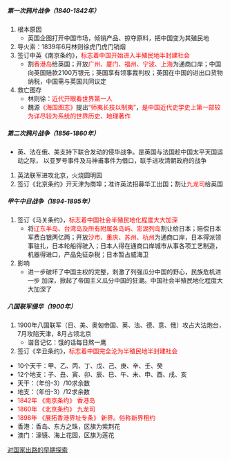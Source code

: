 ##### 第一次鸦片战争（1840-1842年）

1. 根本原因
   - 英国企图打开中国市场，倾销产品、掠夺原料，把中国变为其殖民地
2. 导火索：1839年6月林则徐虎门虎门销烟
3. 签订中英《南京条约》，<font color=red>标志着中国开始进入半殖民地半封建社会</font>
   - 割<font color=red>香港岛</font>给英国；开放<font color=red>广州、厦门、福州、宁波、上海</font>为通商口岸；中国向英国赔款2100万银元；英国享有领事裁判权；英国在中国的进出口货物纳税，中国需与英国共同议定
4. 救亡图存
   - 林则徐：<font color=red>近代开眼看世界第一人</font>
   - 魏源<font color=red>《海国图志》</font>提出<font color=red>“师夷长技以制夷”</font>，<font color=red>是中国近代史学史上第一部较为详尽较为系统的世界历史、地理著作</font>

##### 第二次鸦片战争（1856-1860年）

- 英、法在俄、美支持下联合发动的侵华战争。是英国与法国趁中国太平天国运动之际， 以亚罗号事件及马神甫事件为借口，联手进攻清朝政府的战争
1. 英法联军进攻北京，火烧圆明园
2. 签订《北京条约》开天津为商埠；准许英法招募华工出国；割让<font color=red>九龙司</font>给英国

##### 甲午中日战争（1894-1895年）

1. 签订《马关条约》，<font color=red>标志着中国社会半殖民地化程度大大加深</font>
   - 将<font color=red>辽东半岛、台湾岛及所有附属各岛屿、澎湖列岛</font>割让给日本；赔偿日本军费白银两亿两；开放<font color=red>沙市、重庆、苏州、杭州</font>为通商口岸，日本得派领事驻扎，日本轮船得驶入；日本人得在通商口岸城市从事各项工艺制造，机器得进口，产品免征杂税；日本暂占威海卫
2. 影响
   - 进一步破坏了中国主权的完整，刺激了列强瓜分中国的野心，民族危机进一步 加深，掀起了帝国主义瓜分中国的狂潮。中国社会半殖民地化程度大大加深了

##### 八国联军侵华（1900年）

1. 1900年八国联军（日、美、奥匈帝国、英、法、德、意、俄）攻占大沽炮台，7月攻陷天津，8月占领北京
   - 谐音记忆：饿的话每日熬一鹰
2. 签订《辛丑条约》，<font color=red>标志着中国完全沦为半殖民地半封建社会</font>
- 10个天干：甲、乙、丙、丁、戊、己、庚、辛、壬、癸
- 12个地支：子、丑、寅、卯、辰、巳、午、未、申、酉、戌、亥
- 天干：（年份-3）/10求余数
- 地支：（年份-3）/12求余数
- <font color=red>1842年 《南京条约》 香港岛</font>
- <font color=red>1860年 《北京条约》 九龙司</font>
- <font color=red>1898年 《展拓香港界址专条》 新界。俗称新界租约</font>
- 香港：香岛、东方之珠，区旗为紫荆花
- 澳门：濠镜、海上花园，区旗为莲花

[对国家出路的早期探索](lsrw/zgjds/dgjcldzqts/)